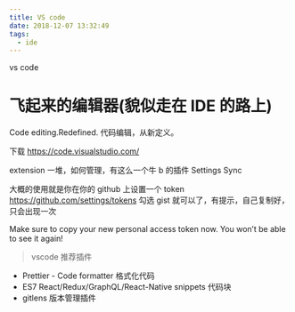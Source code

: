 ```yaml
---
title: VS code
date: 2018-12-07 13:32:49
tags:
  - ide
---
```


vs code

<!--more-->

# 飞起来的编辑器(貌似走在 IDE 的路上)

Code editing.Redefined. 代码编辑，从新定义。

下载 https://code.visualstudio.com/

extension 一堆，如何管理，有这么一个牛 b 的插件 Settings Sync

大概的使用就是你在你的 github 上设置一个 token https://github.com/settings/tokens
勾选 gist 就可以了，有提示，自己复制好，只会出现一次

Make sure to copy your new personal access token now. You won’t be able to see it again!

> vscode 推荐插件

- Prettier - Code formatter 格式化代码
- ES7 React/Redux/GraphQL/React-Native snippets 代码块
- gitlens 版本管理插件

